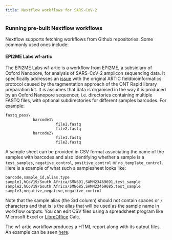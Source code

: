 ```yaml
---
title: Nextflow workflows for SARS-CoV-2
---
```


### Running pre-built Nextflow workflows

Nextflow supports fetching workflows from Github repositories. Some commonly used ones include:

#### EPI2ME Labs wf-artic

The EPI2ME Labs wf-artic is a workflow from EPI2ME, a subsidiary of Oxford Nanopore, for analysis of SARS-CoV-2 amplicon sequencing data. It specifically addresses
an [issue](https://labs.epi2me.io/sarscov2-midnight-analysis/) with the original ARTIC fieldbioinformatics protocol caused by the tagmentation approach of the ONT Rapid library preparation kit. It is assumes that data is organised in the way it is produced by an Oxford Nanopore sequencer, i.e. directories containing multiple FASTQ files, with optional subdirectories for different samples barcodes. For example:

```
fastq_pass\
            barcode1\
                      file1.fastq
                      file2.fastq
            barcode2\
                      file1.fastq
                      file2.fastq
```

A sample sheet can be provided in CSV format associating the name of the samples with barcodes and also identifying whether a sample is a `test_samples`, `negative_control`, `positive_control` or `no_template_control`. Here is a example of what such a samplesheet looks like:

```csv
barcode,sample_id,alias,type
sample1,hCoV19/South Africa/SMN691,SAMN23469691,test_sample
sample2,hCoV19/South Africa/SMN685,SAMN23469685,test_sample
sample3,negative,negative,negative_control
```

Note that the sample alias (the 3rd column) should not contain spaces or `/` characters and that is is the alias that will be used as the sample name in workflow outputs. You can edit CSV files using a spreadsheet program like Microsoft Excel or [LibreOffice](https://www.libreoffice.org/) Calc.

The wf-artic workflow produces a HTML report along with its output files. An example can be seen [here](../uploads/wf-artic-report.html).


